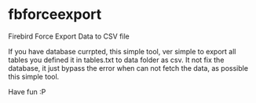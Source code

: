 # fbforceexport
Firebird Force Export Data to CSV file

If you have database currpted, this simple tool, ver simple to export all tables you defined it in tables.txt to data folder as csv.
It not fix the database, it just bypass the error when can not fetch the data, as possible this simple tool.

Have fun :P
